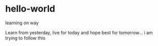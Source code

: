# hello-world
learning on way

Learn from yesterday, live for today and hope best for tomorrow...
i am trying to follow this
